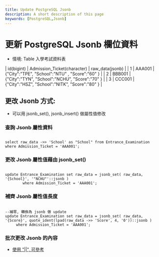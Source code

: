 ```yaml
---
title: Update PostgreSQL Jsonb
description: A short description of this page
keywords: [PostgreSQL,Jsonb]
---
```



# 更新 PostgreSQL Jsonb 欄位資料
* 情境: Table 入學考試資料表

|  id(bigint)  |  Admission_Ticket(character)  |             raw_data(jsonb)        |
|      1       |           AAA001              |  {"City":"TPE", "School":"NTU" , "Score":"60"  }  |
|      2       |           BBB001              |  {"City":"TYN", "School":"NCHU", "Score":"70" }   |
|      3       |           CCC001              |  {"City":"HSZ", "School":"NITK", "Score":"80" }   |


## 更改 Jsonb 方式:
* 可以用 jsonb_set(), jsonb_insert() 做屬性值修改

### 查詢 Jsonb 屬性資料

<code>
select raw_data ->> 'School' as "School" from Entrance_Examination where Admission_Ticket = 'AAA001';
</code>


### 更改 Jsonb 屬性值藉由 jsonb_set()
<code>
update Entrance_Examination set raw_data = jsonb_set( raw_data, '{School}', '"NCHU"'::jsonb )
        where Admission_Ticket = 'AAA001';
</code>


### 補齊 Jsonb 屬性值長度
<code>
--補零, 轉換為 jsonb 做 update
update Entrance_Examination set raw_data = jsonb_set( raw_data, '{Score}', quote_ident(lpad(raw_data ->> 'Score', 4, '0'))::jsonb )
     where Admission_Ticket = 'AAA001';
</code>


### 批次更改 Jsonb 的內容
* [使用 "||", 可參考 ](https://stackoverflow.com/questions/40583639/update-multiple-values-in-a-jsonb-data-in-postgresql)


